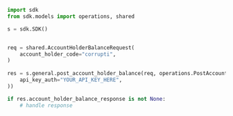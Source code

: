<!-- Start SDK Example Usage -->
```python
import sdk
from sdk.models import operations, shared

s = sdk.SDK()


req = shared.AccountHolderBalanceRequest(
    account_holder_code="corrupti",
)
    
res = s.general.post_account_holder_balance(req, operations.PostAccountHolderBalanceSecurity(
    api_key_auth="YOUR_API_KEY_HERE",
))

if res.account_holder_balance_response is not None:
    # handle response
```
<!-- End SDK Example Usage -->